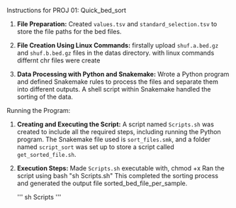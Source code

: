 Instructions for PROJ 01: Quick_bed_sort

1. **File Preparation:**
    Created `values.tsv` and `standard_selection.tsv` to store the file paths for the bed files.

2. **File Creation Using Linux Commands:**
    firstally upload `shuf.a.bed.gz` and `shuf.b.bed.gz` files in the datas directory.
    with linux commands differnt chr files were create

3. **Data Processing with Python and Snakemake:**
   Wrote a Python program and defined Snakemake rules to process the files and separate them into different outputs.
   A shell script within Snakemake handled the sorting of the data.
     
Running the Program:

1. **Creating and Executing the Script:**
    A script named `Scripts.sh` was created to include all the required steps, including running the Python program.
    The Snakemake file used is `sort_files.smk`, and a folder named `script_sort` was set up to store a script called `get_sorted_file.sh`.

2. **Execution Steps:**
    Made `Scripts.sh` executable with, chmod +x 
    Ran the script using bash "sh Scripts.sh"
    This completed the sorting process and generated the output file sorted_bed_file_per_sample.

   '''
   sh Scripts
   '''
   
